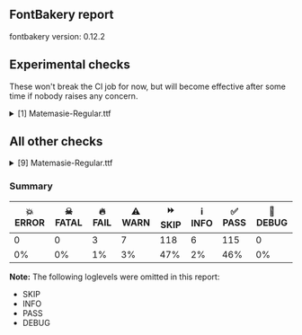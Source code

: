 ## FontBakery report

fontbakery version: 0.12.2



## Experimental checks

These won't break the CI job for now, but will become effective after some time if nobody raises any concern.


<details><summary>[1] Matemasie-Regular.ttf</summary>
<div>
<details>
    <summary>⚠️ <b>WARN</b> Validate location, size and resolution of article images. <a href="https://fontbakery.readthedocs.io/en/stable/fontbakery/checks/googlefonts.article.html#"></a></summary>
    <div>







* ⚠️ **WARN** <p>Family metadata at fonts/ttf does not have an article.</p>
 [code: lacks-article]



</div>
</details>
</div>
</details>




## All other checks



<details><summary>[9] Matemasie-Regular.ttf</summary>
<div>
<details>
    <summary>⚠️ <b>WARN</b> Check if each glyph has the recommended amount of contours. <a href="https://fontbakery.readthedocs.io/en/stable/fontbakery/checks/universal.html#"></a></summary>
    <div>







* ⚠️ **WARN** <p>This check inspects the glyph outlines and detects the total number of contours in each of them. The expected values are infered from the typical ammounts of contours observed in a large collection of reference font families. The divergences listed below may simply indicate a significantly different design on some of your glyphs. On the other hand, some of these may flag actual bugs in the font such as glyphs mapped to an incorrect codepoint. Please consider reviewing the design and codepoint assignment of these to make sure they are correct.</p>
<p>The following glyphs do not have the recommended number of contours:</p>
<pre><code>- Glyph name: germandbls	Contours detected: 2	Expected: 1

- Glyph name: oslash	Contours detected: 2	Expected: 3

- Glyph name: germandbls	Contours detected: 2	Expected: 1

- Glyph name: oslash	Contours detected: 2	Expected: 3
</code></pre>
 [code: contour-count]



</div>
</details>

<details>
    <summary>⚠️ <b>WARN</b> Check font contains no unreachable glyphs <a href="https://fontbakery.readthedocs.io/en/stable/fontbakery/checks/universal.html#"></a></summary>
    <div>







* ⚠️ **WARN** <p>The following glyphs could not be reached by codepoint or substitution rules:</p>
<pre><code>- uni030C.alt
</code></pre>
 [code: unreachable-glyphs]



</div>
</details>

<details>
    <summary>⚠️ <b>WARN</b> Ensure soft_dotted characters lose their dot when combined with marks that replace the dot. <a href="https://fontbakery.readthedocs.io/en/stable/fontbakery/checks/shaping.html#"></a></summary>
    <div>







* ⚠️ **WARN** <p>The dot of soft dotted characters used in orthographies <em>must</em> disappear in the following strings: į̀ į́ į̂ į̃ į̄ į̌ ɨ̀ ɨ́ ɨ̂ ɨ̃ ɨ̄ ɨ̈ ɨ̋ ɨ̌ ɨ̧̀ ɨ̧́ ɨ̧̂ ɨ̧̌</p>
<p>The dot of soft dotted characters <em>should</em> disappear in other cases, for example: ĭ̦ i̦̇ i̦̊ i̦̋ ǐ̦ i̦̒ j̦̀ j̦́ ĵ̦ j̦̃ j̦̄ j̦̆ j̦̇ j̦̈ j̦̊ j̦̋ ǰ̦ j̦̒ į̆ į̇</p>
<p>Your font fully covers the following languages that require the soft-dotted feature: Lithuanian (Latn, 2,357,094 speakers), Dutch (Latn, 31,709,104 speakers).</p>
<p>Your font does <em>not</em> cover the following languages that require the soft-dotted feature: Ngbaka (Latn, 1,020,000 speakers), Sar (Latn, 500,000 speakers), Zapotec (Latn, 490,000 speakers), Southern Kisi (Latn, 360,000 speakers), South Central Banda (Latn, 244,000 speakers), Makaa (Latn, 221,000 speakers), Bete-Bendi (Latn, 100,000 speakers), Kpelle, Guinea (Latn, 622,000 speakers), Ijo, Southeast (Latn, 2,471,000 speakers), Ma’di (Latn, 584,000 speakers), Ejagham (Latn, 120,000 speakers), Mango (Latn, 77,000 speakers), Nateni (Latn, 100,000 speakers), Koonzime (Latn, 40,000 speakers), Basaa (Latn, 332,940 speakers), Kom (Latn, 360,685 speakers), Nzakara (Latn, 50,000 speakers), Igbo (Latn, 27,823,640 speakers), Aghem (Latn, 38,843 speakers), Mfumte (Latn, 79,000 speakers), Fur (Latn, 1,230,163 speakers), Dii (Latn, 71,000 speakers), Dan (Latn, 1,099,244 speakers), Mundani (Latn, 34,000 speakers), Yala (Latn, 200,000 speakers), Ukrainian (Cyrl, 29,273,587 speakers), Ebira (Latn, 2,200,000 speakers), Lugbara (Latn, 2,200,000 speakers), Belarusian (Cyrl, 10,064,517 speakers), Ekpeye (Latn, 226,000 speakers), Navajo (Latn, 166,319 speakers), Bafut (Latn, 158,146 speakers), Avokaya (Latn, 100,000 speakers), Cicipu (Latn, 44,000 speakers), Gulay (Latn, 250,478 speakers).</p>
 [code: soft-dotted]



</div>
</details>

<details>
    <summary>⚠️ <b>WARN</b> Check for codepoints not covered by METADATA subsets. <a href="https://fontbakery.readthedocs.io/en/stable/fontbakery/checks/googlefonts.subsets.html#"></a></summary>
    <div>







* ⚠️ **WARN** <p>The following codepoints supported by the font are not covered by
any subsets defined in the font's metadata file, and will never
be served. You can solve this by either manually adding additional
subset declarations to METADATA.pb, or by editing the glyphset
definitions.</p>
<ul>
<li>U+02C7 CARON: try adding one of: canadian-aboriginal, yi, tifinagh</li>
<li>U+02D8 BREVE: try adding one of: canadian-aboriginal, yi</li>
<li>U+02D9 DOT ABOVE: try adding one of: canadian-aboriginal, yi</li>
<li>U+02DB OGONEK: try adding one of: canadian-aboriginal, yi</li>
<li>U+02DD DOUBLE ACUTE ACCENT: not included in any glyphset definition</li>
<li>U+0302 COMBINING CIRCUMFLEX ACCENT: try adding one of: cherokee, tifinagh, math, coptic</li>
<li>U+0306 COMBINING BREVE: try adding one of: old-permic, tifinagh</li>
<li>U+0307 COMBINING DOT ABOVE: try adding one of: syriac, coptic, old-permic, canadian-aboriginal, tifinagh, math, tai-le, malayalam</li>
<li>U+030A COMBINING RING ABOVE: try adding syriac</li>
<li>U+030B COMBINING DOUBLE ACUTE ACCENT: try adding one of: cherokee, osage</li>
<li>U+030C COMBINING CARON: try adding one of: cherokee, tai-le</li>
<li>U+0312 COMBINING TURNED COMMA ABOVE: not included in any glyphset definition</li>
<li>U+0326 COMBINING COMMA BELOW: not included in any glyphset definition</li>
<li>U+0327 COMBINING CEDILLA: not included in any glyphset definition</li>
<li>U+0328 COMBINING OGONEK: not included in any glyphset definition</li>
<li>U+1EAE LATIN CAPITAL LETTER A WITH BREVE AND ACUTE: try adding vietnamese</li>
<li>U+1EAF LATIN SMALL LETTER A WITH BREVE AND ACUTE: try adding vietnamese</li>
<li>U+25CC DOTTED CIRCLE: try adding one of: hanunoo, myanmar, warang-citi, tai-viet, soyombo, psalter-pahlavi, tagbanwa, coptic, miao, sinhala, pahawh-hmong, music, takri, marchen, limbu, hebrew, telugu, wancho, modi, dogra, cham, lao, gunjala-gondi, yi, buhid, kayah-li, mongolian, lepcha, sogdian, balinese, new-tai-lue, manichaean, kannada, old-permic, caucasian-albanian, tai-le, phags-pa, chakma, oriya, khmer, khojki, javanese, zanabazar-square, grantha, mandaic, masaram-gondi, ahom, rejang, sharada, siddham, kharoshthi, meetei-mayek, bengali, thaana, devanagari, brahmi, thai, hanifi-rohingya, tibetan, newa, canadian-aboriginal, mende-kikakui, armenian, nko, kaithi, gurmukhi, symbols, tirhuta, adlam, tamil, bhaiksuki, mahajani, saurashtra, bassa-vah, khudawadi, batak, tai-tham, syriac, syloti-nagri, math, duployan, malayalam, osage, tifinagh, tagalog, elbasan, buginese, sundanese, gujarati</li>
</ul>
<p>Or you can add the above codepoints to one of the subsets supported by the font: <code>cyrillic-ext</code>, <code>greek-ext</code>, <code>latin</code>, <code>latin-ext</code></p>
 [code: unreachable-subsetting]



</div>
</details>

<details>
    <summary>⚠️ <b>WARN</b> Ensure fonts have ScriptLangTags declared on the 'meta' table. <a href="https://fontbakery.readthedocs.io/en/stable/fontbakery/checks/googlefonts.meta.html#"></a></summary>
    <div>







* ⚠️ **WARN** <p>This font file does not have a 'meta' table.</p>
 [code: lacks-meta-table]



</div>
</details>

<details>
    <summary>⚠️ <b>WARN</b> Checking OS/2 achVendID. <a href="https://fontbakery.readthedocs.io/en/stable/fontbakery/checks/googlefonts.os2.html#"></a></summary>
    <div>







* ⚠️ **WARN** <p>OS/2 VendorID value 'NONE' is not yet recognized. If you registered it recently, then it's safe to ignore this warning message. Otherwise, you should set it to your own unique 4 character code, and register it with Microsoft at <a href="https://www.microsoft.com/typography/links/vendorlist.aspx">https://www.microsoft.com/typography/links/vendorlist.aspx</a></p>
 [code: unknown]



</div>
</details>

<details>
    <summary>🔥 <b>FAIL</b> Ensure the font supports case swapping for all its glyphs. <a href="https://fontbakery.readthedocs.io/en/stable/fontbakery/checks/universal.html#"></a></summary>
    <div>







* 🔥 **FAIL** <p>The following glyphs lack their case-swapping counterparts:</p>
<table>
<thead>
<tr>
<th align="left">Glyph present in the font</th>
<th align="left">Missing case-swapping counterpart</th>
</tr>
</thead>
<tbody>
<tr>
<td align="left">U+01CD: LATIN CAPITAL LETTER A WITH CARON</td>
<td align="left">U+01CE: LATIN SMALL LETTER A WITH CARON</td>
</tr>
</tbody>
</table>
 [code: missing-case-counterparts]



</div>
</details>

<details>
    <summary>🔥 <b>FAIL</b> Checking with fontTools.ttx <a href="https://fontbakery.readthedocs.io/en/stable/fontbakery/checks/universal.html#"></a></summary>
    <div>







* 🔥 **FAIL** <p>WARNING: name id 256 missing from name table</p>
 



* 🔥 **FAIL** <p>WARNING: name id 257 missing from name table</p>
 



* 🔥 **FAIL** <p>WARNING: name id 258 missing from name table</p>
 





</div>
</details>

<details>
    <summary>🔥 <b>FAIL</b> Check copyright namerecords match license file. <a href="https://fontbakery.readthedocs.io/en/stable/fontbakery/checks/googlefonts.license.html#"></a></summary>
    <div>







* 🔥 **FAIL** <p>License file OFL.txt exists but NameID 13 (LICENSE DESCRIPTION) value on platform 3 (WINDOWS) is not specified for that. Value was: &quot;<a href="https://openfontlicense.org">https://openfontlicense.org</a>&quot; Must be changed to &quot;This Font Software is licensed under the SIL Open Font License, Version 1.1. This license is available with a FAQ at: <a href="https://openfontlicense.org">https://openfontlicense.org</a>&quot;</p>
 [code: wrong]



</div>
</details>
</div>
</details>




### Summary

| 💥 ERROR | ☠ FATAL | 🔥 FAIL | ⚠️ WARN | ⏩ SKIP | ℹ️ INFO | ✅ PASS | 🔎 DEBUG | 
| ---|---|---|---|---|---|---|---|
| 0 | 0 | 3 | 7 | 118 | 6 | 115 | 0 | 
| 0% | 0% | 1% | 3% | 47% | 2% | 46% | 0% | 



**Note:** The following loglevels were omitted in this report:


* SKIP
* INFO
* PASS
* DEBUG
